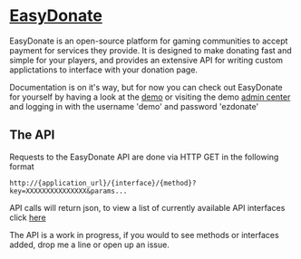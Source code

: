 [EasyDonate](http://easydonate.tk)
=================

EasyDonate is an open-source platform for gaming communities to
accept payment for services they provide.  It is designed to make
donating fast and simple for your players, and provides an extensive
API for writing custom applictations to interface with your donation
page.

Documentation is on it's way, but for now you can check out EasyDonate
for yourself by having a look at the [demo](http://demo.easydonate.tk/) 
or visiting the demo [admin center](http://demo.easydonate.tk/admin) and
logging in with the username 'demo' and password 'ezdonate'


The API
--------------

Requests to the EasyDonate API are done via HTTP GET in the following format
```
http://{application_url}/{interface}/{method}?key=XXXXXXXXXXXXXXX&params...
```
API calls will return json, to view a list of currently available API interfaces
click [here](http://demo.easydonate.tk/api/IEasyDonateAPI/GetAPIInterfaces/?key=42gGdp9EjuDKvJYWAQaweb3vlYNfMIXE)

The API is a work in progress, if you would to see methods or interfaces added,
drop me a line or open up an issue.